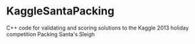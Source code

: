 KaggleSantaPacking
==================

C++ code for validating and scoring solutions to the Kaggle 2013 holiday competition Packing Santa's Sleigh
